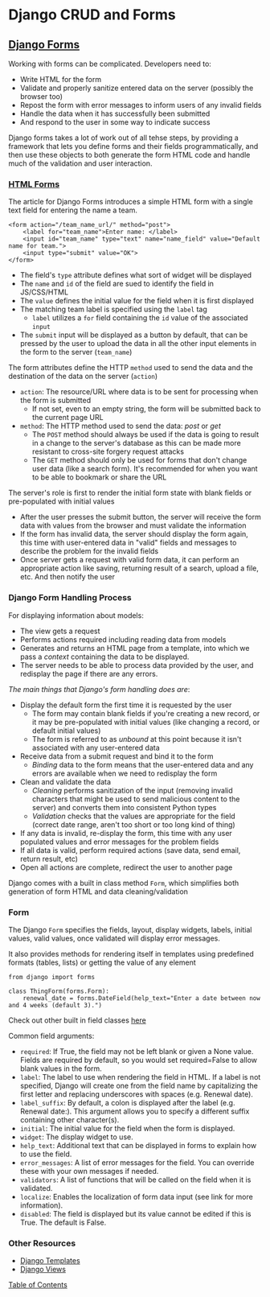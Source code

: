 # Django CRUD and Forms

## [Django Forms](https://developer.mozilla.org/en-US/docs/Learn/Server-side/Django/Forms)

Working with forms can be complicated. Developers need to:
- Write HTML for the form
- Validate and properly sanitize entered data on the server (possibly the browser too)
- Repost the form with error messages to inform users of any invalid fields
- Handle the data when it has successfully been submitted
- And respond to the user in some way to indicate success

Django forms takes a lot of work out of all tehse steps, by providing a framework that lets you define forms and their fields programmatically, and then use these objects to both generate the form HTML code and handle much of the validation and user interaction.

### [HTML Forms](https://developer.mozilla.org/en-US/docs/Learn/Forms)
The article for Django Forms introduces a simple HTML form with a single text field for entering the name a team. 
```
<form action="/team_name_url/" method="post">
    <label for="team_name">Enter name: </label>
    <input id="team_name" type="text" name="name_field" value="Default name for team.">
    <input type="submit" value="OK">
</form>
```
- The field's `type` attribute defines what sort of widget will be displayed
- The `name` and `id` of the field are sued to identify the field in JS/CSS/HTML
- The `value` defines the initial value for the field when it is first displayed
- The matching team label is specified using the `label` tag
  - `label` utilizes a `for` field containing the `id` value of the associated `input`
- The `submit` input will be displayed as a button by default, that can be pressed by the user to upload the data in all the other input elements in the form to the server (`team_name`)

The form attributes define the HTTP `method` used to send the data and the destination of the data on the server (`action`)
- `action`: The resource/URL where data is to be sent for processing when the form is submitted
  - If not set, even to an empty string, the form will be submitted back to the current page URL
- `method`: The HTTP method used to send the data: _post_ or _get_
  - The `POST` method should always be used if the data is going to result in a change to the server's database as this can be made more resistant to cross-site forgery request attacks
  - The `GET` method should only be used for forms that don't change user data (like a search form). It's recommended for when you want to be able to bookmark or share the URL

The server's role is first to render the initial form state with blank fields or pre-populated with initial values
- After the user presses the submit button, the server will receive the form data with values from the browser and must validate the information
- If the form has invalid data, the server should display the form again, this time with user-entered data in "valid" fields and messages to describe the problem for the invalid fields
- Once server gets a request with valid form data, it can perform an appropriate action like saving, returning result of a search, upload a file, etc. And then notify the user

### Django Form Handling Process

For displaying information about models:
- The view gets a request
- Performs actions required including reading data from models
- Generates and returns an HTML page from a template, into which we pass a _context_ containing the data to be displayed. 
- The server needs to be able to process data provided by the user, and redisplay the page if there are any errors.

_The main things that Django's form handling does are_:
- Display the default form the first time it is requested by the user
  - The form may contain blank fields if you're creating a new record, or it may be pre-populated with initial values (like changing a record, or default initial values)
  - The form is referred to as _unbound_ at this point because it isn't associated with any user-entered data
- Receive data from a submit request and bind it to the form
  - _Binding_ data to the form means that the user-entered data and any errors are available when we need to redisplay the form
- Clean and validate the data
  - _Cleaning_ performs sanitization of the input (removing invalid characters that might be used to send malicious content to the server) and converts them into consistent Python types
  - _Validation_ checks that the values are appropriate for the field (correct date range, aren't too short or too long kind of thing)
- If any data is invalid, re-display the form, this time with any user populated values and error messages for the problem fields
- If all data is valid, perform required actions (save data, send email, return result, etc)
- Open all actions are complete, redirect the user to another page

Django comes with a built in class method `Form`, which simplifies both generation of form HTML and data cleaning/validation

### Form
The Django `Form` specifies the fields, layout, display widgets, labels, initial values, valid values, once validated will display error messages.

It also provides methods for rendering itself in templates using predefined formats (tables, lists) or getting the value of any element
```
from django import forms

class ThingForm(forms.Form):
    renewal_date = forms.DateField(help_text="Enter a date between now and 4 weeks (default 3).")
```

Check out other built in field classes [here](https://docs.djangoproject.com/en/3.1/ref/forms/fields/#built-in-field-classes)

Common field arguments:
- `required`: If True, the field may not be left blank or given a None value. Fields are required by default, so you would set required=False to allow blank values in the form.
- `label`: The label to use when rendering the field in HTML. If a label is not specified, Django will create one from the field name by capitalizing the first letter and replacing underscores with spaces (e.g. Renewal date).
- `label_suffix`: By default, a colon is displayed after the label (e.g. Renewal date:). This argument allows you to specify a different suffix containing other character(s).
- `initial`: The initial value for the field when the form is displayed.
- `widget`: The display widget to use.
- `help_text`: Additional text that can be displayed in forms to explain how to use the field.
- `error_messages`: A list of error messages for the field. You can override these with your own messages if needed.
- `validators`: A list of functions that will be called on the field when it is validated.
- `localize`: Enables the localization of form data input (see link for more information).
- `disabled`: The field is displayed but its value cannot be edited if this is True. The default is False.

### Other Resources
- [Django Templates](https://developer.mozilla.org/en-US/docs/Learn/Server-side/Django/Home_page)
- [Django Views](https://developer.mozilla.org/en-US/docs/Learn/Server-side/Django/Generic_views)

[Table of Contents](../README.md)
